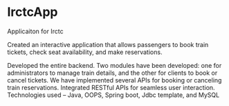 # IrctcApp
Applicaiton for Irctc

Created an interactive application that allows passengers to book train tickets, check seat availability, and make reservations.

Developed the entire backend.
Two modules have been developed: one for administrators to manage train details, and the other for clients to book or cancel tickets.
We have implemented several APIs for booking or canceling train reservations.
Integrated RESTful APIs for seamless user interaction.
Technologies used – Java, OOPS, Spring boot, Jdbc template, and MySQL
